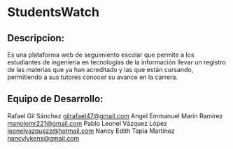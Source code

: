 # StudentsWatch

## Descripcion:
Es una plataforma web de seguimiento escolar que permite a los estudiantes de ingeniería en tecnologías de la información llevar un registro de las materias que ya han acreditado y las que están cursando, permitiendo a sus tutores conocer su avance en la carrera.

## Equipo de Desarrollo:
Rafael Gil Sánchez gilrafael47@gmail.com 
Angel Emmanuel Marin Ramirez manolomr221@gmail.com 
Pablo Leonel Vázquez López leonelvazquezz@hotmail.com 
Nancy Edith Tapia Martínez nancylykens@gmail.com
